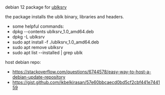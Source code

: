 debian 12 package for [ublksrv](https://github.com/ublk-org/ublksrv)

the package installs the ublk binary, libraries and headers.

 * some helpful commands:
 * dpkg --contents ublksrv_1.0_amd64.deb
 * dpkg -L ublksrv
 * sudo apt install -f ./ublksrv_1.0_amd64.deb
 * sudo apt remove ublksrv
 * sudo apt list --installed | grep ublk

host debian repo:
 * https://stackoverflow.com/questions/6744578/easy-way-to-host-a-debian-update-repository
 * https://gist.github.com/ikbelkirasan/57e60bbcaecd0bd5cf2cbf441e744159
